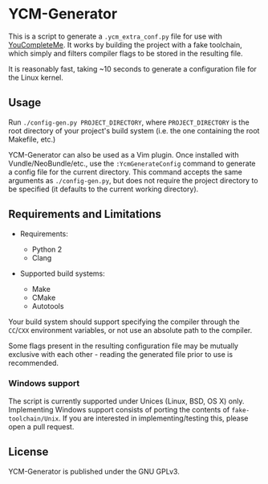 # YCM-Generator
This is a script to generate a ```.ycm_extra_conf.py``` file for use with [YouCompleteMe](https://github.com/Valloric/YouCompleteMe).
It works by building the project with a fake toolchain, which simply and filters compiler flags to be stored in the resulting file.

It is reasonably fast, taking ~10 seconds to generate a configuration file for the Linux kernel.

## Usage
Run ```./config-gen.py PROJECT_DIRECTORY```, where ```PROJECT_DIRECTORY``` is the root directory of your project's build system (i.e. the one containing the root Makefile, etc.)

YCM-Generator can also be used as a Vim plugin. Once installed with Vundle/NeoBundle/etc., use the ```:YcmGenerateConfig``` command to generate a config file for the current directory. This command accepts the same arguments as ```./config-gen.py```, but does not require the project directory to be specified (it defaults to the current working directory).

## Requirements and Limitations
* Requirements:
    + Python 2
    + Clang

* Supported build systems:
    + Make
    + CMake
    + Autotools

Your build system should support specifying the compiler through the ```CC```/```CXX``` environment variables, or not use an absolute path to the compiler.

Some flags present in the resulting configuration file may be mutually exclusive with each other - reading the generated file prior to use is recommended.

### Windows support
The script is currently supported under Unices (Linux, BSD, OS X) only.
Implementing Windows support consists of porting the contents of ```fake-toolchain/Unix```.
If you are interested in implementing/testing this, please open a pull request.

## License
YCM-Generator is published under the GNU GPLv3.

